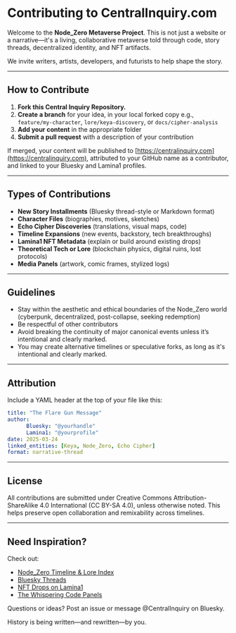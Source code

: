 
# Contributing to CentralInquiry.com

Welcome to the **Node_Zero Metaverse Project**. This is not just a website or a narrative—it's a living, collaborative metaverse told through code, story threads, decentralized identity, and NFT artifacts.

We invite writers, artists, developers, and futurists to help shape the story.

---

## How to Contribute

1. **Fork this Central Inquiry Repository.**
2. **Create a branch** for your idea, in your local forked copy e.g., `feature/my-character`, `lore/keya-discovery`, or `docs/cipher-analysis`
3. **Add your content** in the appropriate folder
4. **Submit a pull request** with a description of your contribution

If merged, your content will be published to [https://centralinquiry.com](https://centralinquiry.com), attributed to your GitHub name as a contributor, and linked to your Bluesky and Lamina1 profiles.

---

## Types of Contributions

- **New Story Installments** (Bluesky thread-style or Markdown format)
- **Character Files** (biographies, motives, sketches)
- **Echo Cipher Discoveries** (translations, visual maps, code)
- **Timeline Expansions** (new events, backstory, tech breakthroughs)
- **Lamina1 NFT Metadata** (explain or build around existing drops)
- **Theoretical Tech or Lore** (blockchain physics, digital ruins, lost protocols)
- **Media Panels** (artwork, comic frames, stylized logs)

---

## Guidelines

- Stay within the aesthetic and ethical boundaries of the Node_Zero world (cyberpunk, decentralized, post-collapse, seeking redemption)
- Be respectful of other contributors
- Avoid breaking the continuity of major canonical events unless it’s intentional and clearly marked.
- You may create alternative timelines or speculative forks, as long as it's intentional and clearly marked.

---

## Attribution

Include a YAML header at the top of your file like this:

```yaml
title: "The Flare Gun Message"
author:
      Bluesky: "@yourhandle"
      Lamina1: "@yourprofile"
date: 2025-03-24
linked_entities: [Keya, Node_Zero, Echo Cipher]
format: narrative-thread
```

---

## License

All contributions are submitted under Creative Commons Attribution-ShareAlike 4.0 International (CC BY-SA 4.0), unless otherwise noted. This helps preserve open collaboration and remixability across timelines.

---

## Need Inspiration?

Check out:
- [Node_Zero Timeline & Lore Index](https://centralinquiry.com/timeline)
- [Bluesky Threads](https://bsky.app/profile/node-zero.xyz)
- [NFT Drops on Lamina1](https://lamina1.com/profile/retroactive65)
- [The Whispering Code Panels](https://centralinquiry.com/agents/keya/index.html)

Questions or ideas? Post an issue or message @CentralInquiry on Bluesky.

History is being written—and rewritten—by you.
